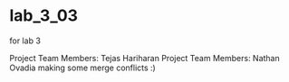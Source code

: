 # lab_3_03
for lab 3

Project Team Members: 
Tejas Hariharan 
Project Team Members: Nathan Ovadia
making some merge conflicts :)
